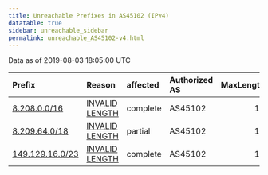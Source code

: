 ```yaml
---
title: Unreachable Prefixes in AS45102 (IPv4)
datatable: true
sidebar: unreachable_sidebar
permalink: unreachable_AS45102-v4.html
---
```


Data as of 2019-08-03 18:05:00 UTC


<div class="datatable-begin"></div>

| Prefix                                                   | Reason                                                                                                    | affected   | Authorized AS   |   MaxLength | Anchor                                       |   unreachable /24s |
|:---------------------------------------------------------|:----------------------------------------------------------------------------------------------------------|:-----------|:----------------|------------:|:---------------------------------------------|-------------------:|
| [8.208.0.0/16](https://stat.ripe.net/8.208.0.0/16)       | [INVALID LENGTH](https://rpki-validator.ripe.net/announcement-preview?asn=AS45102&prefix=8.208.0.0/16)    | complete   | AS45102         |          12 | [APNIC](unreachable_APNIC_RPKI_Root-v4.html) |                256 |
| [8.209.64.0/18](https://stat.ripe.net/8.209.64.0/18)     | [INVALID LENGTH](https://rpki-validator.ripe.net/announcement-preview?asn=AS45102&prefix=8.209.64.0/18)   | partial    | AS45102         |          12 | [APNIC](unreachable_APNIC_RPKI_Root-v4.html) |                 64 |
| [149.129.16.0/23](https://stat.ripe.net/149.129.16.0/23) | [INVALID LENGTH](https://rpki-validator.ripe.net/announcement-preview?asn=AS45102&prefix=149.129.16.0/23) | complete   | AS45102         |          16 | [APNIC](unreachable_APNIC_RPKI_Root-v4.html) |                  2 |

<div class="datatable-end"></div>